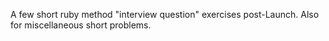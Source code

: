 A few short ruby method "interview question" exercises post-Launch. Also for miscellaneous short problems.
